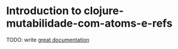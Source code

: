 # Introduction to clojure-mutabilidade-com-atoms-e-refs

TODO: write [great documentation](http://jacobian.org/writing/what-to-write/)
